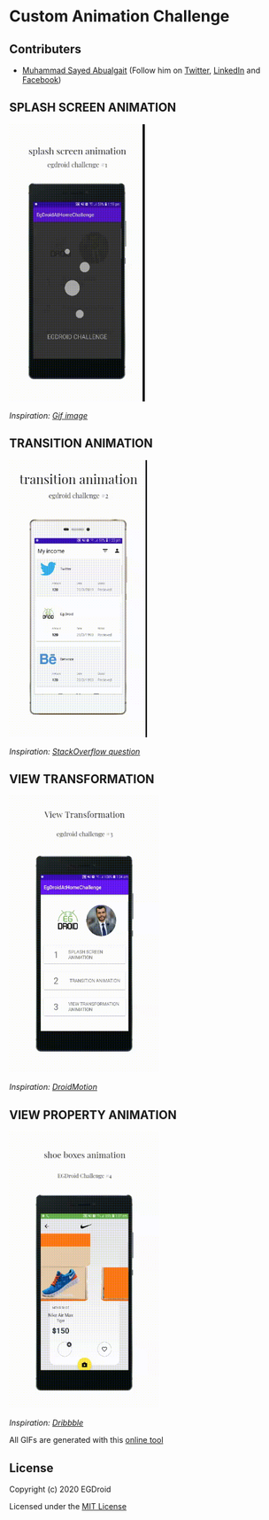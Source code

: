 # Custom Animation Challenge

## Contributers
- [Muhammad Sayed Abualgait](https://github.com/abualgait) (Follow him on [Twitter](https://twitter.com/abualgaittwitt), [LinkedIn](https://www.linkedin.com/in/abualgait) and [Facebook](https://m.facebook.com/abualgait))

## SPLASH SCREEN ANIMATION
<img src="https://github.com/abualgait/EgdroidChallenge/blob/master/splah_screen_gif.gif" height="500">

*Inspiration: [Gif image](https://gifimage.net/android-splash-screen-animation-gif-2/)*

## TRANSITION ANIMATION
<img src="https://github.com/abualgait/EgdroidChallenge/blob/master/transition_animation_gif.gif" height="500">

*Inspiration: [StackOverflow question](https://stackoverflow.com/q/29846458)*


## VIEW TRANSFORMATION
<img src="https://github.com/abualgait/EgdroidChallenge/blob/master/view_tansformation_gif.gif" height="500">

*Inspiration: [DroidMotion](https://github.com/bitvale/DroidMotion)*


## VIEW PROPERTY ANIMATION
<img src="https://github.com/abualgait/EgdroidChallenge/blob/master/shoe%20boxes%20animation.gif" height="500">

*Inspiration: [Dribbble](https://dribbble.com/shots/6673049--10-Shoe-Boxes-Swipe-Transition)*


All GIFs are generated with this [online tool](https://animockup.com/)

##  License
Copyright (c) 2020 EGDroid

Licensed under the [MIT License](LICENSE.md)